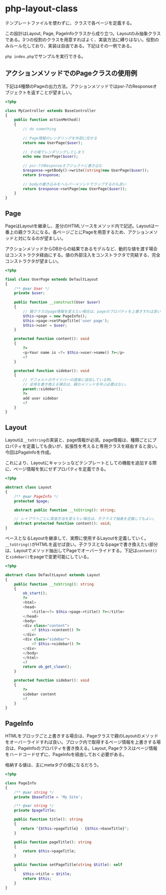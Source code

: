 # php-layout-class

テンプレートファイルを使わずに、クラスで各ページを定義する。

この設計はLayout, Page, PageInfoクラスから成り立つ。Layoutのみ抽象クラスである。3つの役割のクラスを用意すればよく、実装方法に縛りはない。役割のみルール化しており、実装は自由である。下記はその一例である。

`php index.php`でサンプルを実行できる。

## アクションメソッドでのPageクラスの使用例

下記は4種類のPageの出力方法。アクションメソッドではpsr-7のResponseオブジェクトを返すことが望ましい。

```php
<?php

class MyController extends BaseController
{
    public function actionMethod()
    {
        // do something
        
        // Page情報のレンダリングを外部に任せる
        return new UserPage($user);
        
        // その場でレンダリングしてしまう
        echo new UserPage($user);
        
        // psr-7のResponseオブジェクトに書き込む
        $response->getBody()->write((string)new UserPage($user));
        return $response;
        
        // bodyの書き込みをヘルパーメソッドでラップするのも良い
        return $response->setPage(new UserPage($user));
    }
}
```

## Page

PageはLayoutを継承し、差分のHTMLソースをメソッド内で記述。Layoutは一番上の親クラスになる。各ページごとにPageを用意するため、アクションメソッドと対になるのが望ましい。

アクションメソッドからDBからの結果であるモデルなど、動的な値を渡す場合はコンストラクタ経由にする。値の外部注入をコンストラクタで完結する、完全コンストラクタが望ましい。

```php
<?php

final class UserPage extends DefaultLayout
{
    /** @var User */
    private $user;
    
    public function __construct(User $user)
    {
        // 親クラスのpage情報を変えたい場合は、pageのプロパティを上書きすれば良い。
        $this->page = new PageInfo();
        $this->page->setPageTitle('user page');
        $this->user = $user;
    }

    protected function content(): void
    {
        ?>
        <p>Your name is <?= $this->user->name() ?></p>
        <?
    }

    protected function sidebar(): void
    {
        // デフォルトのサイドバーの直後に追加している例。
        // 全体を書き換える場合は、親のメソッドを呼ぶ必要はない。
        parent::sidebar();
        ?>
        add user sidebar
        <?
    }
}
```

## Layout

Layoutは`__toString`の実装と、page情報が必須。page情報は、種類ごとにプロパティを定義しても良いが、拡張性を考えると専用クラスを経由すると良い。今回はPageInfoを作成。

これにより、Layoutにキャッシュなどテンプレートとしての機能を追加する際に、ページ情報を気にせずプロパティを定義できる。

```php
<?php

abstract class Layout
{
    /** @var PageInfo */
    protected $page;

    abstract public function __toString(): string;

    // レイアウトごとに実装方法を変えたい場合は、子クラスで抽象を定義してもよい。
    abstract protected function content(): void;
}
```

ベースとなるLayoutを継承して、実際に使用するLayoutを定義していく。`__toString()`がHTMLを返せば良い。子クラスとなるpageで書き換えたい部分は、Layoutでメソッド抽出してPageでオーバーライドする。下記は`content()`と`sidebar()`をpageで変更可能にしている。

```php
<?php

abstract class DefaultLayout extends Layout
{
    public function __toString(): string
    {
        ob_start();
        ?>
        <html>
        <head>
            <title><?= $this->page->title() ?></title>
        </head>
        <body>
        <div class="content">
            <? $this->content() ?>
        </div>
        <div class="sidebar">
            <? $this->sidebar() ?>
        </div>
        </body>
        </html>
        <?
        return ob_get_clean();
    }

    protected function sidebar(): void
    {
        ?>
        sidebar content
        <?
    }
}
```

## PageInfo

HTMLをブロックごと上書きする場合は、Pageクラスで親のLayoutのメソッドをオーバーライドすれば良い。ブロック内で取得するページ情報を上書きする場合は、PageInfoのプロパティを書き換える。Layout, Pageクラスはページ情報をハードコードせずに、PageInfoを経由しておく必要がある。

格納する値は、主にmetaタグの値になるだろう。

```php
<?php

class PageInfo
{
    /** @var string */
    private $baseTitle = 'My Site';

    /** @var string */
    private $pageTitle;

    public function title(): string
    {
       return "{$this->pageTitle} - {$this->baseTitle}";
    }

    public function pageTitle(): string
    {
        return $this->pageTitle;
    }

    public function setPageTitle(string $title): self
    {
        $this->title = $title;
        return $this;
    }
}
```
